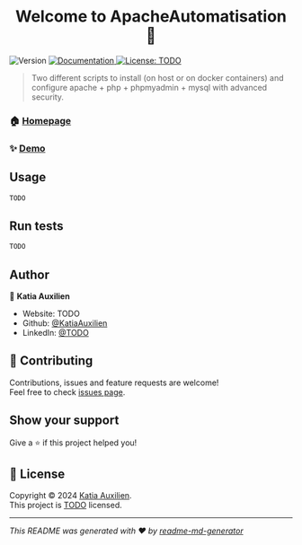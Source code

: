 <h1 align="center">Welcome to ApacheAutomatisation 👋</h1>
<p>
  <img alt="Version" src="https://img.shields.io/badge/version-1-blue.svg?cacheSeconds=2592000" />
  <a href="TODO" target="_blank">
    <img alt="Documentation" src="https://img.shields.io/badge/documentation-yes-brightgreen.svg" />
  </a>
  <a href="TODO" target="_blank">
    <img alt="License: TODO" src="https://img.shields.io/badge/License-TODO-yellow.svg" />
  </a>
</p>

> Two different scripts to install (on host or on docker containers) and configure apache + php + phpmyadmin + mysql with advanced security.

### 🏠 [Homepage](TODO)

### ✨ [Demo](TODO)

## Usage

```sh
TODO
```

## Run tests

```sh
TODO
```

## Author

👤 **Katia Auxilien**

* Website: TODO
* Github: [@KatiaAuxilien](https://github.com/KatiaAuxilien)
* LinkedIn: [@TODO](https://linkedin.com/in/TODO)

## 🤝 Contributing

Contributions, issues and feature requests are welcome!<br />Feel free to check [issues page](TODO). 

## Show your support

Give a ⭐️ if this project helped you!

## 📝 License

Copyright © 2024 [Katia Auxilien](https://github.com/KatiaAuxilien).<br />
This project is [TODO](TODO) licensed.

***
_This README was generated with ❤️ by [readme-md-generator](https://github.com/kefranabg/readme-md-generator)_